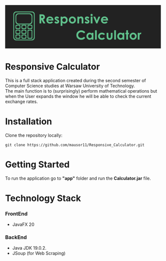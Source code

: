 <div align="center"> 
    <img src="media/Baner.png">
</div>

# Responsive Calculator
This is a full stack application created during the second semester of Computer Science studies at Warsaw University of Technology.<br>
The main function is to (surprisingly) perform mathematical operations but when the User expands the window he will be able to check the current exchange rates. 

# Installation
Clone the repository locally:
```shell
git clone https://github.com/mausor11/Responsive_Calculator.git
```
# Getting Started
To run the application go to <b>"app"</b> folder and run the <b>Calculator.jar</b> file.

# Technology Stack
### FrontEnd
* JavaFX 20
### BackEnd
* Java JDK 19.0.2.
* JSoup (for Web Scraping)

